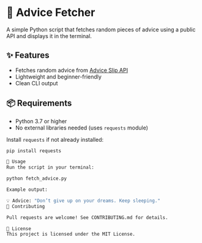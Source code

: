 # 🧠 Advice Fetcher

A simple Python script that fetches random pieces of advice using a public API and displays it in the terminal.

## ✨ Features
- Fetches random advice from [Advice Slip API](https://api.adviceslip.com)
- Lightweight and beginner-friendly
- Clean CLI output

## 📦 Requirements
- Python 3.7 or higher
- No external libraries needed (uses `requests` module)

Install `requests` if not already installed:
```bash
pip install requests

🚀 Usage
Run the script in your terminal:

python fetch_advice.py

Example output:

💡 Advice: "Don’t give up on your dreams. Keep sleeping."
🤝 Contributing

Pull requests are welcome! See CONTRIBUTING.md for details.

📄 License
This project is licensed under the MIT License.
